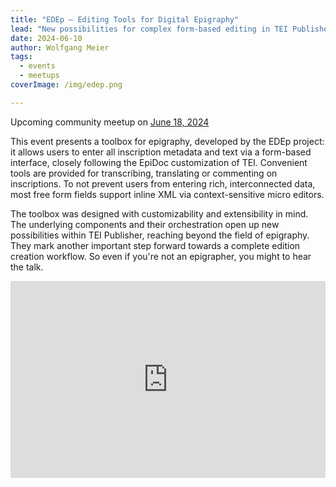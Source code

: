 ```yaml
---
title: "EDEp – Editing Tools for Digital Epigraphy"
lead: "New possibilities for complex form-based editing in TEI Publisher. Not only for epigraphers."
date: 2024-06-10
author: Wolfgang Meier
tags:
  - events
  - meetups
coverImage: /img/edep.png

---
```


Upcoming community meetup on [June 18, 2024](https://www.timeanddate.com/worldclock/fixedtime.html?msg=e-editiones+Community+Event&iso=20230718T17&p1=1425&ah=1)

This event presents a toolbox for epigraphy, developed by the EDEp project: it allows users to enter all inscription metadata and text via a form-based interface, closely following the EpiDoc customization of TEI. Convenient tools are provided for transcribing, translating or commenting on inscriptions. To not prevent users from entering rich, interconnected data, most free form fields support inline XML via context-sensitive micro editors.

The toolbox was designed with customizability and extensibility in mind. The underlying components and their orchestration open up new possibilities within TEI Publisher, reaching beyond the field of epigraphy. They mark another important step forward towards a complete edition creation workflow. So even if you're not an epigrapher, you might to hear the talk.

<iframe width="100%" height="315" src="https://www.youtube.com/embed/Bcr0a-obD8I?si=QLF55FoOB5NuG2AR" title="YouTube video player" frameborder="0" allow="accelerometer; autoplay; clipboard-write; encrypted-media; gyroscope; picture-in-picture; web-share" referrerpolicy="strict-origin-when-cross-origin" allowfullscreen></iframe>